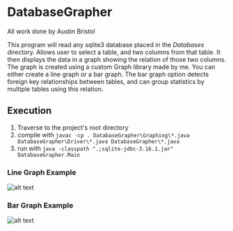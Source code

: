 # DatabaseGrapher

All work done by Austin Bristol

This program will read any sqlite3 database placed in the *Databases* directory.
Allows user to select a table, and two columns from that table.
It then displays the data in a graph showing the relation of those two columns.
The graph is created using a custom Graph library made by me. You can either
create a line graph or a bar graph. The bar graph option detects foreign key
relationships between tables, and can group statistics by multiple tables using
this relation.

## Execution

  1. Traverse to the project's root directory
  2. compile with `javac -cp . DatabaseGrapher\Graphing\*.java DatabaseGrapher\Driver\*.java DatabaseGrapher\*.java`
  3. run with `java -classpath ".;sqlite-jdbc-3.16.1.jar" DatabaseGrapher.Main`

### Line Graph Example

![alt text](https://github.com/bristola/DatabaseGrapher/ExampleOutput/LineGraph.png "Line Graph")

### Bar Graph Example

![alt text](https://github.com/bristola/DatabaseGrapher/ExampleOutput/BarGraph.png "Bar Graph")
